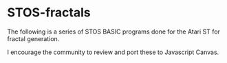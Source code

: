# STOS-fractals

The following is a series of STOS BASIC programs done for the Atari ST for fractal generation.

I encourage the community to review and port these to Javascript Canvas.